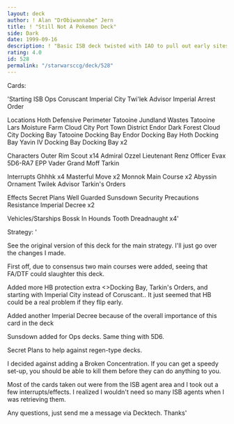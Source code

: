 ```yaml
---
layout: deck
author: ! Alan "DrObiwannabe" Jern
title: ! "Still Not A Pokemon Deck"
side: Dark
date: 1999-09-16
description: ! "Basic ISB deck twisted with IAO to pull out early sites for draining and an easy Imperial Decree set up."
rating: 4.0
id: 528
permalink: "/starwarsccg/deck/528"
---
```

Cards: 

'Starting
ISB Ops
Coruscant Imperial City
Twi'lek Advisor
Imperial Arrest Order

Locations
Hoth Defensive Perimeter
Tatooine Jundland Wastes
Tatooine Lars Moisture Farm
Cloud City Port Town District
Endor Dark Forest
Cloud City Docking Bay
Tatooine Docking Bay
Endor Docking Bay
Hoth Docking Bay
Yavin IV Docking Bay
Docking Bay x2

Characters
Outer Rim Scout x14
Admiral Ozzel
Lieutenant Renz
Officer Evax
5D6-RA7
EPP Vader
Grand Moff Tarkin

Interrupts
Ghhhk x4
Masterful Move x2
Monnok
Main Course x2
Abyssin Ornament
Twilek Advisor
Tarkin's Orders

Effects
Secret Plans
Well Guarded
Sunsdown
Security Precautions
Resistance
Imperial Decree x2

Vehicles/Starships
Bossk In Hounds Tooth
Dreadnaught x4'

Strategy: '

See the original version of this deck for the main strategy. I'll just go over the changes I made.

First off, due to consensus two main courses were added, seeing that FA/DTF could slaughter this deck.

Added more HB protection extra <>Docking Bay, Tarkin's Orders, and starting with Imperial City instead of Coruscant.. It just seemed that HB could be a real problem if they flip early.

Added another Imperial Decree because of the overall importance of this card in the deck

Sunsdown added for Ops decks. Same thing with 5D6.

Secret Plans to help against regen-type decks.

I decided against adding a Broken Concentration. If you can get a speedy set-up, you should be able to kill them before they can do anything to you.

Most of the cards taken out were from the ISB agent area and I took out a few interrupts/effects. I realized I wouldn't need so many ISB agents when I was retrieving them.

Any questions, just send me a message via Decktech. Thanks'

